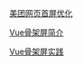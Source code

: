 [美团网页首屏优化]:https://mp.weixin.qq.com/s/wi52VIfteEXGift95wzkWQ
[Vue骨架屏简介]:https://mp.weixin.qq.com/s/HuOOfeUqDHC76DzBVWkOqw
[Vue骨架屏实践]:https://mp.weixin.qq.com/s/pc33-s_BDnS1zkh02s5kzw

[美团网页首屏优化]

[Vue骨架屏简介]

[Vue骨架屏实践]
